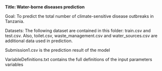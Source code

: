 **Title: Water-borne diseases prediction**

Goal:
To predict the total number of climate-sensitive disease outbreaks in Tanzania.

Datasets:
The following dataset are contained in this folder: train.csv and test.csv. Also, toilet.csv, waste_management.csv and water_sources.csv are additional data used in prediction.

Submission1.csv is the prediction result of the model

VariableDefinitions.txt contains the full definitions of the input parameters variables
